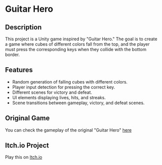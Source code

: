 # Guitar Hero

## Description

This project is a Unity game inspired by "Guitar Hero." The goal is to create a game where cubes of different colors fall from the top, and the player must press the corresponding keys when they collide with the bottom border.

## Features

- Random generation of falling cubes with different colors.
- Player input detection for pressing the correct key.
- Different scenes for victory and defeat.
- UI elements displaying lives, hits, and streaks.
- Scene transitions between gameplay, victory, and defeat scenes.

## Original Game 

You can check the gameplay of the original "Guitar Hero" [here](https://www.youtube.com/watch?v=UHaQSiHoNL8&ab_channel=IGN)

## Itch.io Project

Play this on [Itch.io](https://mishakim-lamahshev.itch.io/guitar-hero)

